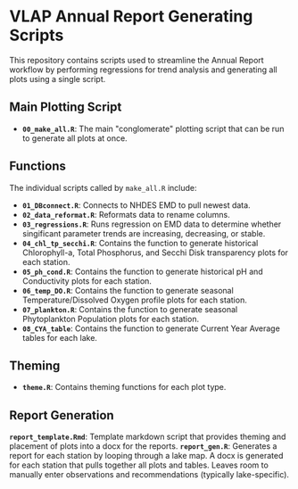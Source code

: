 # VLAP Annual Report Generating Scripts

This repository contains scripts used to streamline the Annual Report workflow by performing regressions for trend analysis and generating all plots using a single script.

## Main Plotting Script

-   **`00_make_all.R`**: The main "conglomerate" plotting script that can be run to generate all plots at once.


## Functions

The individual scripts called by `make_all.R` include:

-   **`01_DBconnect.R`**: Connects to NHDES EMD to pull newest data.
-   **`02_data_reformat.R`**: Reformats data to rename columns.
-   **`03_regressions.R`**: Runs regression on EMD data to determine whether singificant parameter trends are increasing, decreasing, or stable.
-   **`04_chl_tp_secchi.R`**: Contains the function to generate historical Chlorophyll-a, Total Phosphorus, and Secchi Disk transparency plots for each station.
-   **`05_ph_cond.R`**: Contains the function to generate historical pH and Conductivity plots for each station.
-   **`06_temp_DO.R`**: Contains the function to generate seasonal Temperature/Dissolved Oxygen profile plots for each station.
-   **`07_plankton.R`**: Contains the function to generate seasonal Phytoplankton Population plots for each station.
-   **`08_CYA_table`**: Contains the function to generate Current Year Average tables for each lake.

## Theming

-   **`theme.R`**: Contains theming functions for each plot type.

## Report Generation

**`report_template.Rmd`**: Template markdown script that provides theming and placement of plots into a docx for the reports.
**`report_gen.R`**: Generates a report for each station by looping through a lake map. A docx is generated for each station that pulls together all plots and tables. Leaves room to manually enter observations and recommendations (typically lake-specific).
